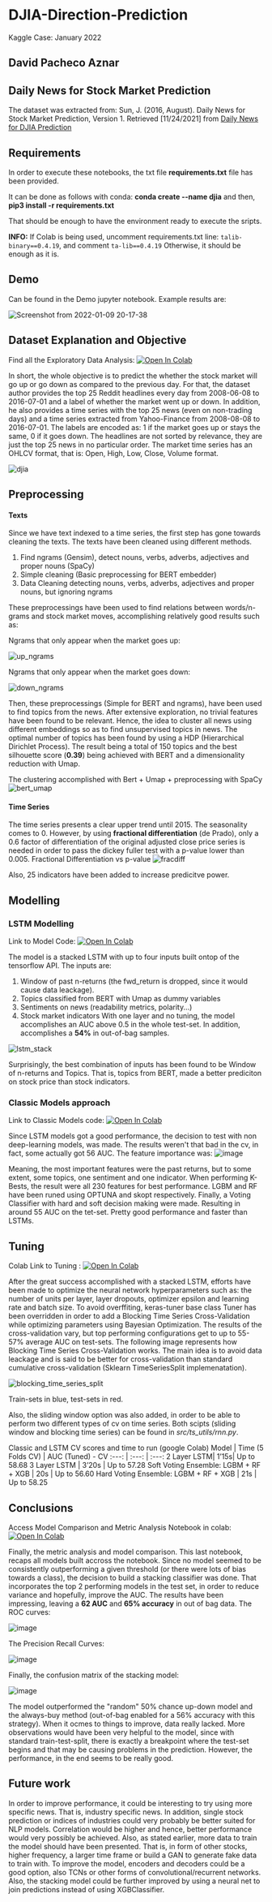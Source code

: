 # DJIA-Direction-Prediction

Kaggle Case: January 2022

## David Pacheco Aznar

## Daily News for Stock Market Prediction
The dataset was extracted from:
Sun, J. (2016, August). Daily News for Stock Market Prediction, Version 1. Retrieved [11/24/2021] from [Daily News for DJIA Prediction](https://www.kaggle.com/aaron7sun/stocknews)

## Requirements
In order to execute these notebooks, the txt file **requirements.txt** file has been provided.

It can be done as follows with conda:
**conda create --name djia**
and then,
**pip3 install -r requirements.txt**

That should be enough to have the environment ready to execute the sripts.

**INFO:** 
If Colab is being used, uncomment requirements.txt line: `talib-binary==0.4.19`, and comment `ta-lib==0.4.19`
Otherwise, it should be enough as it is.

## Demo 
Can be found in the Demo jupyter notebook.
Example results are:

![Screenshot from 2022-01-09 20-17-38](https://user-images.githubusercontent.com/70665433/148698828-fcf9f86a-2c55-47e1-9009-f2fd274266c7.png)

## Dataset Explanation and Objective
Find all the Exploratory Data Analysis: 
[![Open In Colab](https://colab.research.google.com/assets/colab-badge.svg)](https://colab.research.google.com/drive/1ZSGhf5dmb8uKFYgSmhCaaNStj_qXQnuP?usp=sharing)

In short, the whole objective is to predict the whether the stock market will go up or go down as compared to the previous day. For that, the dataset author provides the top 25 Reddit headlines every day from 2008-06-08 to 2016-07-01 and a label of whether the market went up or down. In addition, he also provides a time series with the top 25 news (even on non-trading days) and a time series extracted from Yahoo-Finance from 2008-08-08 to 2016-07-01.
The labels are encoded as: 1 if the market goes up or stays the same, 0 if it goes down. The headlines are not sorted by relevance, they are just the top 25 news in no particular order.
The market time series has an OHLCV format, that is: Open, High, Low, Close, Volume format.

![djia](https://user-images.githubusercontent.com/70665433/148307523-5ca9c275-4ca1-4226-ac1f-fe06642d9ffa.png)

## Preprocessing
#### Texts
Since we have text indexed to a time series, the first step has gone towards cleaning the texts. The texts have been cleaned using different methods. 
  1. Find ngrams (Gensim), detect nouns, verbs, adverbs, adjectives and proper nouns (SpaCy)
  2. Simple cleaning (Basic preprocessing for BERT embedder)
  3. Data Cleaning detecting nouns, verbs, adverbs, adjectives and proper nouns, but ignoring ngrams

These preprocessings have been used to find relations between words/n-grams and stock market moves, accomplishing relatively good results such as:

Ngrams that only appear when the market goes up:

![up_ngrams](https://user-images.githubusercontent.com/70665433/148307557-b147c520-d95b-49b8-8306-7ad7461cd59b.png)

Ngrams that only appear when the market goes down:

![down_ngrams](https://user-images.githubusercontent.com/70665433/148307568-a89bd96f-e116-4c18-a5e4-52a1a323f6ea.png)

Then, these preprocessings (Simple for BERT and ngrams), have been used to find topics from the news. After extensive exploration, no trivial features have been found to be relevant. Hence, the idea to cluster all news using different embeddings so as to find unsupervised topics in news. The optimal number of topics has been found by using a HDP (Hierarchical Dirichlet Process).
The result being a total of 150 topics and the best silhouette score (**0.39**) being achieved with BERT and a dimensionality reduction with Umap.

The clustering accomplished with Bert + Umap + preprocessing with SpaCy
![bert_umap](https://user-images.githubusercontent.com/70665433/148307631-5d203242-c9c7-4508-be68-cda76e24a237.png)

#### Time Series
The time series presents a clear upper trend until 2015. The seasonality comes to 0. However, by using **fractional differentiation** (de Prado), only a 0.6 factor of differentiation of the original adjusted close price series is needed in order to pass the dickey fuller test with a p-value lower than 0.005.
Fractional Differentiation vs p-value
![fracdiff](https://user-images.githubusercontent.com/70665433/148307582-533df726-4643-476c-a055-3fbc15725c9d.png)

Also, 25 indicators have been added to increase predicitve power.

## Modelling
### LSTM Modelling
Link to Model Code:
[![Open In Colab](https://colab.research.google.com/assets/colab-badge.svg)](https://colab.research.google.com/drive/18s0oAwiHupkfJhUzqIVYdWUrsZSZm2Dk?usp=sharing)

The model is a stacked LSTM with up to four inputs built ontop of the tensorflow API.
The inputs are:
  1. Window of past n-returns (the fwd_return is dropped, since it would cause data leackage).
  2. Topics classified from BERT with Umap as dummy variables
  3. Sentiments on news (readability metrics, polarity...)
  4. Stock market indicators
With one layer and no tuning, the model accomplishes an AUC above 0.5 in the whole test-set. In addition, accomplishes a **54%** in out-of-bag samples.

![lstm_stack](https://user-images.githubusercontent.com/70665433/148307779-0d98d5ff-259b-400a-bf66-c73604dd5614.png)

Surprisingly, the best combination of inputs has been found to be Window of n-returns and Topics. That is, topics from BERT, made a better prediciton on stock price than stock indicators.

### Classic Models approach
Link to Classic Models code:
[![Open In Colab](https://colab.research.google.com/assets/colab-badge.svg)](https://colab.research.google.com/drive/19RwtJIp1XLp1teisv-yfBdT9Vlx5QeqG?usp=sharing)

Since LSTM models got a good performance, the decision to test with non deep-learning models, was made. The results weren't that bad in the cv, in fact, some actually got 56 AUC. The feature importance was: ![image](https://user-images.githubusercontent.com/70665433/148698100-42c6c854-c9b7-433e-a0dd-2c6b5ad0766b.png)

Meaning, the most important features were the past returns, but to some extent, some topics, one sentiment and one indicator.  When performing K-Bests, the result were all 230 features for best performance. LGBM and RF have been runed using OPTUNA and skopt respectively. Finally, a Voting Classifier with hard and soft decision making were made. Resulting in around 55 AUC on the tet-set. Pretty good performance and faster than LSTMs.

## Tuning
Colab Link to Tuning :
[![Open In Colab](https://colab.research.google.com/assets/colab-badge.svg)](https://colab.research.google.com/drive/1lGf5cSIHqEAOur8kYxPhLLa0ERis9ESP?usp=sharing)

After the great success accomplished with a stacked LSTM, efforts have been made to optimize the neural network hyperparameters such as: the number of units per layer, layer dropouts, optimizer epsilon and learning rate and batch size. To avoid overffiting, keras-tuner base class Tuner has been overridden in order to add a Blocking Time Series Cross-Validation while optimizing parameters using Bayesian Optimization.
The results of the cross-validation vary, but top performing configurations get to up to 55-57% average AUC on test-sets. 
The following image represents how Blocking Time Series Cross-Validation works. The main idea is to avoid data leackage and is said to be better for cross-validation than standard cumulative cross-validation (Sklearn TimeSeriesSplit implemenatation).

![blocking_time_series_split](https://user-images.githubusercontent.com/70665433/148366364-7f71773b-f613-498d-864c-7004d86c32e5.png)

Train-sets in blue, test-sets in red.

Also, the sliding window option was also added, in order to be able to perform two different types of cv on time series. Both scipts (sliding window and blocking time series) can be found in _src/ts_utils/rnn.py_.

Classic and LSTM CV scores and time to run (google Colab)
 Model | Time (5 Folds CV) | AUC (Tuned) - CV
 :---: | :---: | :---: 
2 Layer LSTM| 1’15s| Up to 58.68 
3 Layer LSTM | 3’20s | Up to 57.28
Soft Voting Ensemble: LGBM + RF + XGB | 20s | Up to 56.60
Hard Voting Ensemble: LGBM + RF + XGB | 21s | Up to 58.25


## Conclusions
Access Model Comparison and Metric Analysis Notebook in colab:
[![Open In Colab](https://colab.research.google.com/assets/colab-badge.svg)](https://colab.research.google.com/drive/1_InNf404L16d-H-e7M4mUOEQvL2-WlzC?usp=sharing)

Finally, the metric analysis and model comparison. This last notebook, recaps all models built accross the notebook. Since no model seemed to be consistently outperforming a given threshold (or there were lots of bias towards a class), the decision to build a stacking classifier was done. That incorporates the top 2 performing models in the test set, in order to reduce variance and hopefully, improve the AUC. The results have been impressing, leaving a **62 AUC** and **65% accuracy** in out of bag data.
The ROC curves:

![image](https://user-images.githubusercontent.com/70665433/148698485-a8179835-2bdc-4b34-b876-c05a38fcd776.png)

The Precision Recall Curves:

![image](https://user-images.githubusercontent.com/70665433/148698495-053efac3-5159-4de5-858c-fc0ea0c737cb.png)

Finally, the confusion matrix of the stacking model:

![image](https://user-images.githubusercontent.com/70665433/148698511-b634f4c7-8688-4c64-95b8-55d9727d7ec5.png)


The model outperformed the "random" 50% chance up-down model and the always-buy method (out-of-bag enabled for a 56% accuracy with this strategy). 
When it ocmes to things to improve, data really lacked. More observations would have been very helpful to the model, since with standard train-test-split, there is exactly a breakpoint where the test-set begins and that may be causing problems in the prediction. However, the performance, in the end seems to be really good. 

## Future work
In order to improve performance, it could be interesting to try using more specific news. That is, industry specific news. In addition, single stock prediction or indices of industries could very probably be better suited for NLP models. Correlation would be higher and hence, better performance would very possibly be achieved. Also, as stated earlier, more data to train the model should have been presented. That is, in form of other stocks, higher frequency, a larger time frame or build a GAN to generate fake data to train with.
To improve the model, encoders and decoders could be a good option, also TCNs or other forms of convolutional/recurrent networks. Also, the stacking model could be further improved by using a neural net to join predictions instead of using XGBClassifier.
